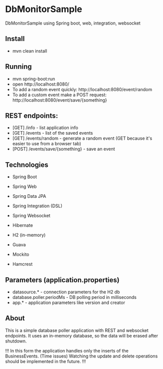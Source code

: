 # DbMonitorSample
DbMonitorSample using Spring boot, web, integration, websocket

## Install
* mvn clean install

## Running
* mvn spring-boot:run
* open http://localhost:8080/
* To add a random event quickly: http://localhost:8080/event/random
* To add a custom event make a POST request: http://localhost:8080/event/save/{something}


## REST endpoints:
* [GET]  /info - list application info
* [GET]  /events - list of the saved events
* [GET]  /events/random - generate a random event (GET because it's easier to use from a browser tab)
* [POST] /events/save/{something} - save an event

## Technologies
* Spring Boot
* Spring Web
* Spring Data JPA
* Spring Integration (DSL)
* Spring Websocket

* Hibernate
* H2 (in-memory)

* Guava

* Mockito
* Hamcrest

## Parameters (application.properties)

* datasource.* - connection parameters for the H2 db
* database.poller.periodMs - DB polling period in milliseconds
* app.* - application parameters like version and creator

## About
This is a simple database poller application with REST and websocket endpoints.
It uses an in-memory database, so the data will be erased after shutdown.

!!!
In this form the application handles only the inserts of the BusinessEvents. (Time issues)
Watching the update and delete operations should be implemented in the future.
!!!

